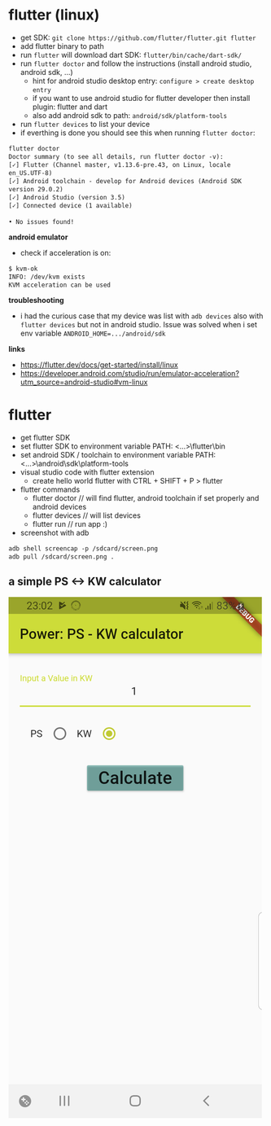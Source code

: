 
# flutter (linux)
* get SDK: `git clone https://github.com/flutter/flutter.git flutter`
* add flutter binary to path
* run `flutter` will download dart SDK: `flutter/bin/cache/dart-sdk/`
* run `flutter doctor` and follow the instructions (install android studio, android sdk, ...)
    * hint for android studio desktop entry: `configure > create desktop entry`
    * if you want to use android studio for flutter developer then install plugin: flutter and dart
    * also add android sdk to path: `android/sdk/platform-tools`
* run `flutter devices` to list your device
* if everthing is done you should see this when running `flutter doctor`:
```
flutter doctor
Doctor summary (to see all details, run flutter doctor -v):
[✓] Flutter (Channel master, v1.13.6-pre.43, on Linux, locale en_US.UTF-8)
[✓] Android toolchain - develop for Android devices (Android SDK version 29.0.2)
[✓] Android Studio (version 3.5)
[✓] Connected device (1 available)

• No issues found!
``` 

__android emulator__
* check if acceleration is on:
```
$ kvm-ok
INFO: /dev/kvm exists
KVM acceleration can be used
```

__troubleshooting__
* i had the curious case that my device was list with `adb devices` also with `flutter devices` but not in android studio. Issue was solved when i set env variable `ANDROID_HOME=.../android/sdk`

__links__
* https://flutter.dev/docs/get-started/install/linux
* https://developer.android.com/studio/run/emulator-acceleration?utm_source=android-studio#vm-linux

# flutter
* get flutter SDK
* set flutter SDK to environment variable PATH: <...>\flutter\bin
* set android SDK / toolchain to environment variable PATH: <...>\android\sdk\platform-tools
* visual studio code with flutter extension
    - create hello world flutter with CTRL + SHIFT + P > flutter
* flutter commands
    - flutter doctor    // will find flutter, android toolchain if set properly and android devices
    - flutter devices   // will list devices
    - flutter run   // run app :)
* screenshot with adb
```
adb shell screencap -p /sdcard/screen.png
adb pull /sdcard/screen.png .
```
## a simple PS <-> KW calculator
![flutter app power[ps/kw]](screen0.png)